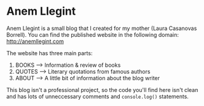 # Anem Llegint

Anem Llegint is a small blog that I created for my mother (Laura Casanovas Borrell).
You can find the published website in the following domain: http://anemllegint.com

The website has three main parts:

1. BOOKS --> Information & review of books
2. QUOTES --> Literary quotations from famous authors
3. ABOUT --> A little bit of information about the blog writer


This blog isn't a professional project, so the code you'll find here isn't clean and has lots of unneccessary comments and ```console.log()``` statements.



